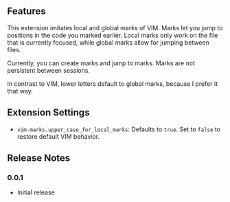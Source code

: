 ## Features

This extension imitates local and global marks of VIM. Marks let you jump to positions
in the code you marked earlier. Local marks only work on the file that is currently
focused, while global marks allow for jumping between files.

Currently, you can create marks and jump to marks. Marks are not persistent between
sessions.

In contrast to VIM, lower letters default to global marks, because I prefer it that way.


## Extension Settings

* `vim-marks.upper_case_for_local_marks`: Defaults to `true`. Set to `false` to restore
  default VIM behavior.


## Release Notes

### 0.0.1

- Initial release
